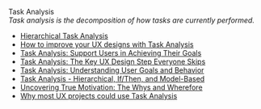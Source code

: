 Task Analysis  
_Task analysis is the decomposition of how tasks are currently performed._

*   [Hierarchical Task Analysis](http://www.uxmatters.com/mt/archives/2010/02/hierarchical-task-analysis.php)  
*   [How to improve your UX designs with Task Analysis](hhttps://www.interaction-design.org/literature/article/task-analysis-a-ux-designer-s-best-friend)  
*   [Task Analysis: Support Users in Achieving Their Goals](https://www.nngroup.com/articles/task-analysis/)
*   [Task Analysis: The Key UX Design Step Everyone Skips](https://searchenginewatch.com/sew/how-to/2336547/task-analysis-the-key-ux-design-step-everyone-skips)
*   [Task Analysis: Understanding User Goals and Behavior](https://xd.adobe.com/ideas/process/user-research/task-analysis-ux-with-example/)
*   [Task Analysis - Hierarchical, If/Then, and Model-Based](http://siteresources.worldbank.org/WBI/Resources/213798-1194538727144/4Final-Task_Analysis.pdf)  
*   [Uncovering True Motivation: The Whys and Wherefore](http://www.stcsig.org/usability/newsletter/0310-motivation.html)  
*   [Why most UX projects could use Task Analysis](https://uxdesign.cc/most-ux-projects-could-use-task-analysis-7244e8cf9916)  
